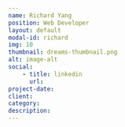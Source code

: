 ```yaml
---
name: Richard Yang
position: Web Developer
layout: default
modal-id: richard
img: 10
thumbnail: dreams-thumbnail.png
alt: image-alt
social:
    - title: linkedin
      url: 
project-date:
client:
category:
description: 
---
```

